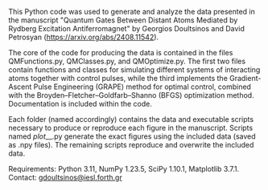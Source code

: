This Python code was used to generate and analyze the data presented in the manuscript "Quantum 
Gates Between Distant Atoms Mediated by Rydberg Excitation Antiferromagnet" by Georgios Doultsinos 
and David Petrosyan (https://arxiv.org/abs/2408.11542).

The core of the code for producing the data is contained in the files QMFunctions.py, QMClasses.py, 
and QMOptimize.py. The first two files contain functions and classes for simulating different systems 
of interacting atoms together with control pulses, while the third implements the Gradient-Ascent Pulse 
Engineering (GRAPE) method for optimal control, combined with the Broyden–Fletcher–Goldfarb–Shanno (BFGS) 
optimization method. Documentation is included within the code.

Each folder (named accordingly) contains the data and executable scripts necessary to produce or reproduce 
each figure in the manuscript. Scripts named _plot___.py generate the exact figures using the included 
data (saved as .npy files). The remaining scripts reproduce and overwrite the included data.

Requirements: Python 3.11, NumPy 1.23.5, SciPy 1.10.1, Matplotlib 3.7.1.
Contact: gdoultsinos@iesl.forth.gr

